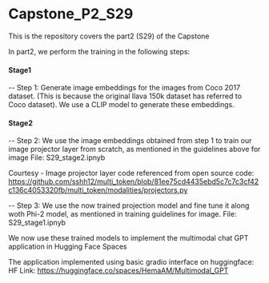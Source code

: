 # Capstone_P2_S29
This is the repository covers the part2 (S29) of the Capstone

In part2, we perform the training in the following steps:
#### Stage1
-- Step 1: Generate image embeddings for the images from Coco 2017 dataset. (This is because the original llava 150k dataset has referred to Coco dataset). We use a CLIP model to generate these embeddings. 

#### Stage2
-- Step 2: We use the image embeddings obtained from step 1 to train our image projector layer from scratch, as mentioned in the guidelines above for image File: S29_stage2.ipnyb

Courtesy - Image projector layer code referenced from open source code: https://github.com/sshh12/multi_token/blob/81ee75cd4435ebd5c7c7c3cf42c136c4053320fb/multi_token/modalities/projectors.py

-- Step 3: We use the now trained projection model and fine tune it along woth Phi-2 model, as mentioned in training guidelines for image. File: S29_stage1.ipnyb

We now use these trained models to implement the multimodal chat GPT application in Hugging Face Spaces

The application implemented using basic gradio interface on huggingface: HF Link: https://huggingface.co/spaces/HemaAM/Multimodal_GPT

